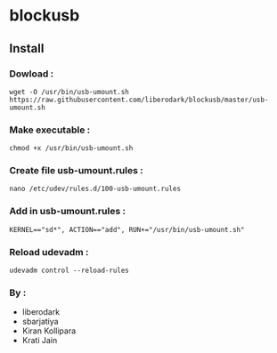 # blockusb

## Install 

### Dowload :
`wget -O /usr/bin/usb-umount.sh https://raw.githubusercontent.com/liberodark/blockusb/master/usb-umount.sh`

### Make executable : 
`chmod +x /usr/bin/usb-umount.sh`

### Create file usb-umount.rules :
`nano /etc/udev/rules.d/100-usb-umount.rules`

### Add in usb-umount.rules :
`KERNEL=="sd*", ACTION=="add", RUN+="/usr/bin/usb-umount.sh"`

### Reload udevadm :
`udevadm control --reload-rules`

### By :
- liberodark
- sbarjatiya
- Kiran Kollipara
- Krati Jain

